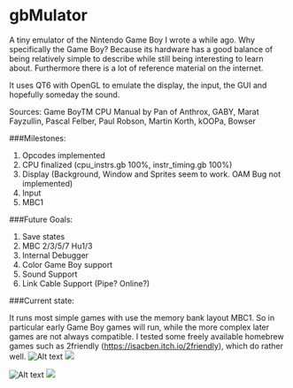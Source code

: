 # gbMulator
A tiny emulator of the Nintendo Game Boy I wrote a while ago. Why specifically the Game Boy? Because its hardware has a good balance of being relatively simple to describe while still being interesting to learn about. Furthermore there is a lot of reference material on the internet.

It uses QT6 with OpenGL to emulate the display, the input, the GUI and hopefully someday the sound.

Sources: Game BoyTM CPU Manual by Pan of Anthrox, GABY, Marat Fayzullin, Pascal Felber, Paul Robson, Martin Korth, kOOPa, Bowser

###Milestones:

1. Opcodes implemented
2. CPU finalized (cpu_instrs.gb 100%, instr_timing.gb 100%)
3. Display (Background, Window and Sprites seem to work. OAM Bug not implemented)
4. Input
5. MBC1

###Future Goals:

1. Save states
2. MBC 2/3/5/7 Hu1/3
3. Internal Debugger 
4. Color Game Boy support 
6. Sound Support
7. Link Cable Support (Pipe? Online?)

###Current state:

It runs most simple games with use the memory bank layout MBC1. So in particular early Game Boy games will run, while the more complex later games are not always compatible. I tested some freely available homebrew games such as 2friendly (https://isacben.itch.io/2friendly), which do rather well.
![Alt text](https://github.com/denengelbert/gbMulator/blob/master/img/title.png?raw=true)
  <img src="https://github.com/denengelbert/gbMulator/blob/master/img/title.png?raw=true">

![Alt text](https://github.com/denengelbert/gbMulator/blob/master/img/gameplay.png?raw=true)
  <img src="https://github.com/denengelbert/gbMulator/blob/master/img/gameplay.png?raw=true">

